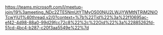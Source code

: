 https://teams.microsoft.com/l/meetup-join/19%3ameeting_NDc2ZTE5NmUtYTMyOS00NjU2LWJjYWMtNTRjM2NiOTcwYjU1%40thread.v2/0?context=%7b%22Tid%22%3a%22f10695ac-ef42-4d98-88a0-99d29fcc72c8%22%2c%22Oid%22%3a%22885262fd-51cd-4bc4-b287-c20f3aa5549e%22%7d
